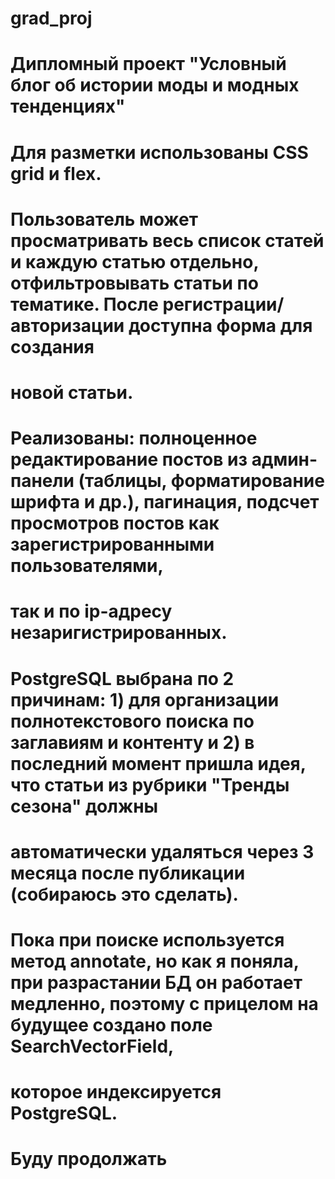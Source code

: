 # grad_proj
# Дипломный проект "Условный блог об истории моды и модных тенденциях"
# 
# Для разметки использованы CSS grid и flex.
# Пользователь может просматривать весь список статей и каждую статью отдельно, отфильтровывать статьи по тематике. После регистрации/авторизации доступна форма для создания
# новой статьи.
# Реализованы: полноценное редактирование постов из админ-панели (таблицы, форматирование шрифта и др.), пагинация, подсчет просмотров постов как зарегистрированными пользователями,
# так и по ip-адресу незаригистрированных.
# PostgreSQL выбрана по 2 причинам: 1) для организации полнотекстового поиска по заглавиям и контенту и 2) в последний момент пришла идея, что статьи из рубрики "Тренды сезона" должны 
# автоматически удаляться через 3 месяца после публикации (собираюсь это сделать).
# Пока при поиске используется метод annotate, но как я поняла, при разрастании БД он работает медленно, поэтому с прицелом на будущее создано поле SearchVectorField, 
# которое индексируется PostgreSQL.

# Буду продолжать
